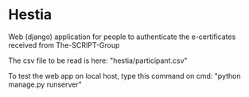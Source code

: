 # Hestia

Web (django) application for people to authenticate the e-certificates received from The-SCRIPT-Group

The csv file to be read is here: "hestia/participant.csv"

To test the web app on local host, type this command on cmd: "python manage.py runserver" 
